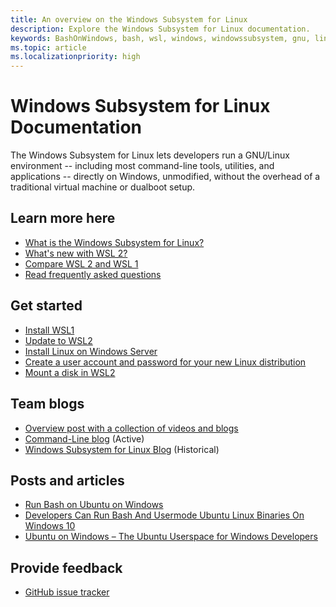 ```yaml
---
title: An overview on the Windows Subsystem for Linux
description: Explore the Windows Subsystem for Linux documentation.
keywords: BashOnWindows, bash, wsl, windows, windowssubsystem, gnu, linux
ms.topic: article
ms.localizationpriority: high
---
```


# Windows Subsystem for Linux Documentation

The Windows Subsystem for Linux lets developers run a GNU/Linux environment -- including most command-line tools, utilities, and applications -- directly on Windows, unmodified, without the overhead of a traditional virtual machine or dualboot setup.

## Learn more here

* [What is the Windows Subsystem for Linux?](about.md)
* [What's new with WSL 2?](wsl2-index.md)
* [Compare WSL 2 and WSL 1](compare-versions.md)
* [Read frequently asked questions](faq.md)

## Get started

* [Install WSL1](install-win10.md)
* [Update to WSL2](install-win10.md#update-to-wsl-2)
* [Install Linux on Windows Server](install-on-server.md)
* [Create a user account and password for your new Linux distribution](user-support.md)
* [Mount a disk in WSL2](wsl2-mount-disk.md)

## Team blogs

* [Overview post with a collection of videos and blogs](https://blogs.msdn.microsoft.com/commandline/learn-about-windows-console-and-windows-subsystem-for-linux-wsl/)
* [Command-Line blog](https://blogs.msdn.microsoft.com/commandline/) (Active)
* [Windows Subsystem for Linux Blog](https://blogs.msdn.microsoft.com/wsl/) (Historical)

## Posts and articles

* [Run Bash on Ubuntu on Windows](https://blogs.windows.com/buildingapps/2016/03/30/run-bash-on-ubuntu-on-windows/)
* [Developers Can Run Bash And Usermode Ubuntu Linux Binaries On Windows 10](https://www.hanselman.com/blog/DevelopersCanRunBashShellAndUsermodeUbuntuLinuxBinariesOnWindows10.aspx)
* [Ubuntu on Windows – The Ubuntu Userspace for Windows Developers](https://insights.ubuntu.com/2016/03/30/ubuntu-on-windows-the-ubuntu-userspace-for-windows-developers/)

## Provide feedback

* [GitHub issue tracker](https://github.com/Microsoft/BashOnWindows/issues)
